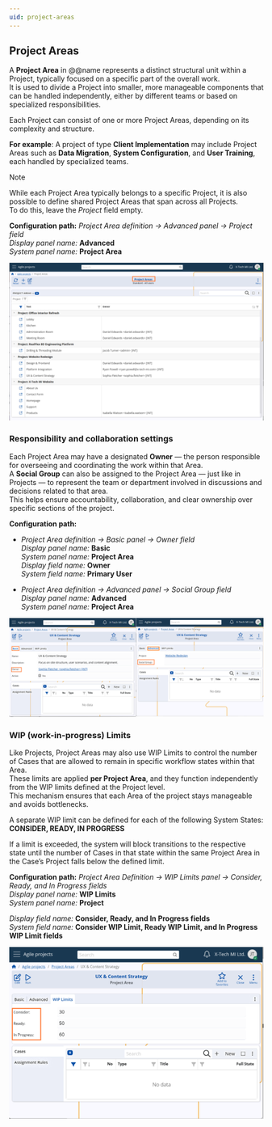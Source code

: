 ```yaml
---
uid: project-areas
---
```


## Project Areas

A **Project Area** in @@name represents a distinct structural unit within a Project, typically focused on a specific part of the overall work.  
It is used to divide a Project into smaller, more manageable components that can be handled independently, either by different teams or based on specialized responsibilities.

Each Project can consist of one or more Project Areas, depending on its complexity and structure.

**For example**:
A project of type **Client Implementation** may include Project Areas such as **Data Migration**, **System Configuration**, and **User Training**, each handled by specialized teams.

> [!Note]
> While each Project Area typically belongs to a specific Project, it is also possible to define shared Project Areas that span across all Projects.  
> To do this, leave the *Project* field empty.

**Configuration path:** *Project Area definition → Advanced panel → Project field*  
*Display panel name:* **Advanced**  
*System panel name:* **Project Area**

![Project Areas](pictures/project-areas.png)

### Responsibility and collaboration settings

Each Project Area may have a designated **Owner** — the person responsible for overseeing and coordinating the work within that Area.  
A **Social Group** can also be assigned to the Project Area — just like in Projects — to represent the team or department involved in discussions and decisions related to that area.  
This helps ensure accountability, collaboration, and clear ownership over specific sections of the project.

**Configuration path:**
- *Project Area definition → Basic panel → Owner field*  
  *Display panel name:* **Basic**  
  *System panel name:* **Project Area**  
  *Display field name:* **Owner**  
  *System field name:* **Primary User**

- *Project Area definition → Advanced panel → Social Group field*  
  *Display panel name:* **Advanced**  
  *System panel name:* **Project Area**

![Project Area Form](pictures/project-area-form.png)

### WIP (work-in-progress) Limits

Like Projects, Project Areas may also use WIP Limits to control the number of Cases that are allowed to remain in specific workflow states within that Area.  
These limits are applied **per Project Area**, and they function independently from the WIP limits defined at the Project level.  
This mechanism ensures that each Area of the project stays manageable and avoids bottlenecks.

A separate WIP limit can be defined for each of the following System States:  
**CONSIDER, READY, IN PROGRESS**

If a limit is exceeded, the system will block transitions to the respective state until the number of Cases in that state within the same Project Area in the Case’s Project falls below the defined limit.

**Configuration path:** *Project Area Definition → WIP Limits panel → Consider, Ready, and In Progress fields*  
*Display panel name:* **WIP Limits**  
*System panel name:* **Project**

*Display field name:* **Consider, Ready, and In Progress fields**  
*System field name:* **Consider WIP Limit, Ready WIP Limit, and In Progress WIP Limit fields**

![Project Area WIP](pictures/project-area-wip.png)

